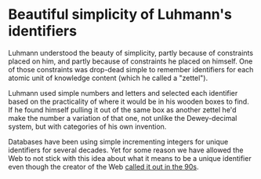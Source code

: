# Beautiful simplicity of Luhmann's identifiers

Luhmann understood the beauty of simplicity, partly because of constraints placed on him, and partly because of constraints he placed on himself. One of those constraints was drop-dead simple to remember identifiers for each atomic unit of knowledge content (which he called a "zettel").

Luhmann used simple numbers and letters and selected each identifier based on the practicality of where it would be in his wooden boxes to find. If he found himself pulling it out of the same box as another zettel he'd make the number a variation of that one, not unlike the Dewey-decimal system, but with categories of his own invention.

Databases have been using simple incrementing integers for unique identifiers for several decades. Yet for some reason we have allowed the Web to not stick with this idea about what it means to be a unique identifier even though the creator of the Web [called it out in the 90s](../2).
